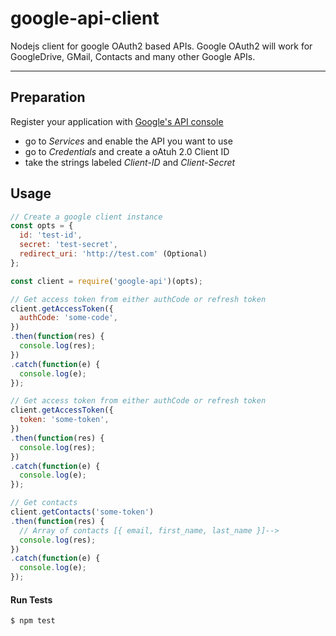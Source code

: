 # google-api-client

Nodejs client for google OAuth2 based APIs. Google OAuth2 will work for GoogleDrive, GMail, Contacts and many other Google APIs.

----

## Preparation
Register your application with [Google's API console](https://console.developers.google.com/apis/)
- go to *Services* and enable the API you want to use
- go to *Credentials* and create a oAtuh 2.0 Client ID
- take the strings labeled *Client-ID* and *Client-Secret*


## Usage

```js
// Create a google client instance
const opts = {
  id: 'test-id',
  secret: 'test-secret',
  redirect_uri: 'http://test.com' (Optional)
};

const client = require('google-api')(opts);

// Get access token from either authCode or refresh token
client.getAccessToken({
  authCode: 'some-code',
})
.then(function(res) {
  console.log(res);
})
.catch(function(e) {
  console.log(e);
});

// Get access token from either authCode or refresh token
client.getAccessToken({
  token: 'some-token',
})
.then(function(res) {
  console.log(res);
})
.catch(function(e) {
  console.log(e);
});

// Get contacts
client.getContacts('some-token')
.then(function(res) {
  // Array of contacts [{ email, first_name, last_name }]-->
  console.log(res);
})
.catch(function(e) {
  console.log(e);
});
```

#### Run Tests
```bash
$ npm test
```
